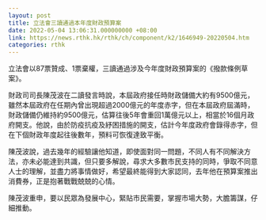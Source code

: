 ```yaml
---
layout: post
title: 立法會三讀通過本年度財政預算案
date: 2022-05-04 13:06:31.000000000 +08:00
link: https://news.rthk.hk/rthk/ch/component/k2/1646949-20220504.htm
categories: rthk
---
```


立法會以87票贊成、1票棄權，三讀通過涉及今年度財政預算案的《撥款條例草案》。

財政司司長陳茂波在二讀發言時說，本屆政府接任時財政儲備大約有9500億元，雖然本屆政府在任期內曾出現超過2000億元的年度赤字，但在本屆政府屆滿時，財政儲備仍維持約9500億元，估算往後5年會重回1萬億元以上，相當於16個月政府開支。他說，由於防疫抗疫及紓困措施的開支，估計今年度政府會錄得赤字，但在下個財政年度起往後數年，預料可恢復達致平衡。

陳茂波說，過去幾年的經驗讓他知道，即使面對同一問題，不同人有不同解決方法，亦未必能達到共識，但只要多解說，尋求大多數市民支持的同時，爭取不同意人士的理解，並盡力將事情做好，希望最終能得到大家認同，去年他在預算案推出消費券，正是抱著戰戰兢兢的心情。

陳茂波重申，要以民眾為發展中心，緊貼市民需要，掌握市場大勢，大膽籌謀，仔細推動。

